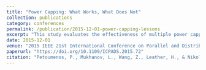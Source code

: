 ```yaml
---
title: "Power Capping: What Works, What Does Not"
collection: publications
category: conferences
permalink: /publication/2015-12-01-power-capping-lessons
excerpt: "This study evaluates the effectiveness of multiple power capping strategies, including compiler optimizations and DVFS, across a variety of HPC workloads."
date: 2015-12-01
venue: "2015 IEEE 21st International Conference on Parallel and Distributed Systems (ICPADS)"
paperurl: "https://doi.org/10.1109/ICPADS.2015.72"
citation: "Petoumenos, P., Mukhanov, L., Wang, Z., Leather, H., & Nikolopoulos, D. S. (2015). \"Power Capping: What Works, What Does Not.\" *ICPADS 2015*, 525–534. https://doi.org/10.1109/ICPADS.2015.72"
---
```

